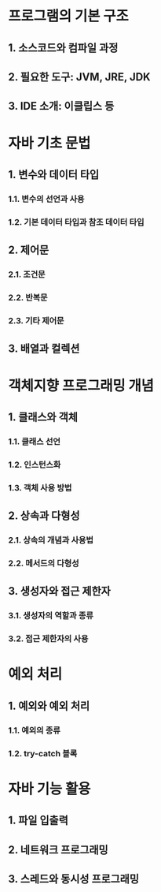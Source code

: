 # 프로그램의 기본 구조
## 1. 소스코드와 컴파일 과정
## 2. 필요한 도구: JVM, JRE, JDK
## 3. IDE 소개: 이클립스 등

# 자바 기초 문법
## 1. 변수와 데이터 타입
### 1.1. 변수의 선언과 사용
### 1.2. 기본 데이터 타입과 참조 데이터 타입
## 2. 제어문
### 2.1. 조건문
### 2.2. 반복문
### 2.3. 기타 제어문
## 3. 배열과 컬렉션

# 객체지향 프로그래밍 개념
## 1. 클래스와 객체
### 1.1. 클래스 선언
### 1.2. 인스턴스화
### 1.3. 객체 사용 방법
## 2. 상속과 다형성
### 2.1. 상속의 개념과 사용법
### 2.2. 메서드의 다형성
## 3. 생성자와 접근 제한자
### 3.1. 생성자의 역할과 종류
### 3.2. 접근 제한자의 사용

# 예외 처리
## 1. 예외와 예외 처리
### 1.1. 예외의 종류
### 1.2. try-catch 블록

# 자바 기능 활용
## 1. 파일 입출력
## 2. 네트워크 프로그래밍
## 3. 스레드와 동시성 프로그래밍
